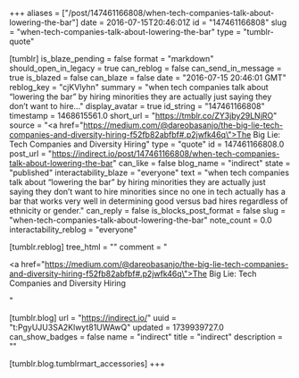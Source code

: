+++
aliases = ["/post/147461166808/when-tech-companies-talk-about-lowering-the-bar"]
date = 2016-07-15T20:46:01Z
id = "147461166808"
slug = "when-tech-companies-talk-about-lowering-the-bar"
type = "tumblr-quote"

[tumblr]
is_blaze_pending = false
format = "markdown"
should_open_in_legacy = true
can_reblog = false
can_send_in_message = true
is_blazed = false
can_blaze = false
date = "2016-07-15 20:46:01 GMT"
reblog_key = "cjKVlyhn"
summary = "when tech companies talk about “lowering the bar” by hiring minorities they are actually just saying they don’t want to hire..."
display_avatar = true
id_string = "147461166808"
timestamp = 1468615561.0
short_url = "https://tmblr.co/ZY3jby29LNjRO"
source = "<a href=\"https://medium.com/@dareobasanjo/the-big-lie-tech-companies-and-diversity-hiring-f52fb82abfbf#.p2jwfk46q\">The Big Lie: Tech Companies and Diversity Hiring</a>"
type = "quote"
id = 147461166808.0
post_url = "https://indirect.io/post/147461166808/when-tech-companies-talk-about-lowering-the-bar"
can_like = false
blog_name = "indirect"
state = "published"
interactability_blaze = "everyone"
text = "when tech companies talk about “lowering the bar” by hiring minorities they are actually just saying they don’t want to hire minorities since no one in tech actually has a bar that works very well in determining good versus bad hires regardless of ethnicity or gender."
can_reply = false
is_blocks_post_format = false
slug = "when-tech-companies-talk-about-lowering-the-bar"
note_count = 0.0
interactability_reblog = "everyone"

[tumblr.reblog]
tree_html = ""
comment = "<p><a href=\"https://medium.com/@dareobasanjo/the-big-lie-tech-companies-and-diversity-hiring-f52fb82abfbf#.p2jwfk46q\">The Big Lie: Tech Companies and Diversity Hiring</a></p>"

[tumblr.blog]
url = "https://indirect.io/"
uuid = "t:PgyUJU3SA2Klwyt81UWAwQ"
updated = 1739939727.0
can_show_badges = false
name = "indirect"
title = "indirect"
description = ""

[tumblr.blog.tumblrmart_accessories]
+++
